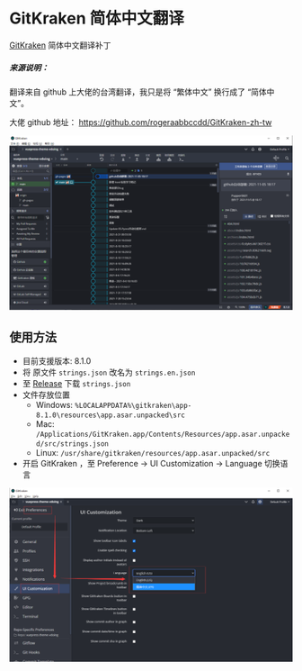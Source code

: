 # GitKraken 简体中文翻译

[GitKraken](https://www.gitkraken.com/) 简体中文翻译补丁

##### 来源说明：

翻译来自 github 上大佬的台湾翻译，我只是将 “繁体中文” 换行成了 “简体中文”。

大佬 github 地址： https://github.com/rogeraabbccdd/GitKraken-zh-tw

![image-20211108180142739](https://github.com/Pupper0601/GitKraken-zh-cn/blob/main/home.png)

## 使用方法

-   目前支援版本: 8.1.0
-   将 原文件 `strings.json` 改名为 `strings.en.json`
-   至 [Release](https://github.com/Pupper0601/GitKraken-zh-cn/releases/tag/%E4%B8%AD%E6%96%87%E8%A1%A5%E4%B8%81) 下载 `strings.json`
-   文件存放位置
    -   Windows: `%LOCALAPPDATA%\gitkraken\app-8.1.0\resources\app.asar.unpacked\src`
    -   Mac: `/Applications/GitKraken.app/Contents/Resources/app.asar.unpacked/src/strings.json`
    -   Linux: `/usr/share/gitkraken/resources/app.asar.unpacked/src`
-   开启 GitKraken ，至 Preference -> UI Customization -> Language 切换语言

![image-20211108180820412](https://github.com/Pupper0601/GitKraken-zh-cn/blob/main/set.png)
